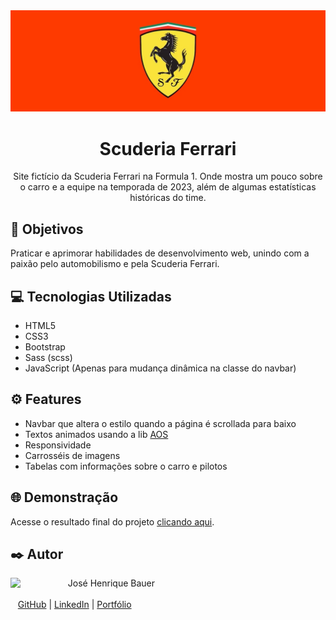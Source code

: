 <img src="./images/readme/ferrari-banner.jpg">
<h1 align="center">Scuderia Ferrari</h1>

<p align="center">Site fictício da Scuderia Ferrari na Formula 1. Onde mostra um pouco sobre o carro e a equipe na temporada de 2023, além de algumas estatísticas históricas do time.</p>

## 🚀 Objetivos

Praticar e aprimorar habilidades de desenvolvimento web, unindo com a paixão pelo automobilismo e pela Scuderia Ferrari.

## 💻 Tecnologias Utilizadas

- HTML5
- CSS3
- Bootstrap
- Sass (scss)
- JavaScript (Apenas para mudança dinâmica na classe do navbar)

## ⚙️ Features

- Navbar que altera o estilo quando a página é scrollada para baixo
- Textos animados usando a lib <a href="https://github.com/michalsnik/aos">AOS</a>
- Responsividade
- Carrosséis de imagens
- Tabelas com informações sobre o carro e pilotos

## 🌐 Demonstração
Acesse o resultado final do projeto <a href="https://josebauer.github.io/scuderia-ferrari-page/">clicando aqui</a>.

## ✒️ Autor
<p>
  <img align=left margin=10 width=80 src="https://avatars.githubusercontent.com/u/104539756?v=4"/>
  <p>&nbsp&nbsp&nbspJosé Henrique Bauer<br><br>
  &nbsp&nbsp&nbsp<a href="https://github.com/josebauer">GitHub</a>&nbsp;|&nbsp;<a href="https://www.linkedin.com/in/jose-henrique-bauer">LinkedIn</a>&nbsp;|&nbsp;<a href="https://josebauer.com.br">Portfólio</a>
  </p>
</p>

